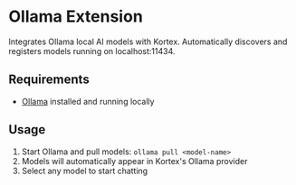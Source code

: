 # Ollama Extension

Integrates Ollama local AI models with Kortex. Automatically discovers and registers models running on localhost:11434.

## Requirements

- [Ollama](https://ollama.ai/) installed and running locally

## Usage

1. Start Ollama and pull models: `ollama pull <model-name>`
2. Models will automatically appear in Kortex's Ollama provider
3. Select any model to start chatting
